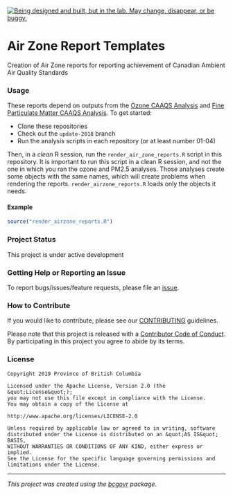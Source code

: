 <a id="devex-badge" rel="Exploration" href="https://github.com/BCDevExchange/assets/blob/master/README.md"><img alt="Being designed and built, but in the lab. May change, disappear, or be buggy." style="border-width:0" src="https://assets.bcdevexchange.org/images/badges/exploration.svg" title="Being designed and built, but in the lab. May change, disappear, or be buggy." /></a>

# Air Zone Report Templates

Creation of Air Zone reports for reporting achievement of Canadian Ambient Air Quality Standards

### Usage

These reports depend on outputs from the [Ozone CAAQS Analysis](https://github.com/bcgov/ozone-caaqs-indicator/) and [Fine Particulate Matter CAAQS Analysis](https://github.com/bcgov/pm25-caaqs-indicator). To get started:

* Clone these repositories
* Check out the `update-2018` branch
* Run the analysis scripts in each repository (or at least number 01-04)

Then, in a *clean* R session, run the `render_air_zone_reports.R` script in this
repository. It is important to run this script in a clean R session, and not the
one in which you ran the ozone and PM2.5 analyses. Those analyses create some
objects with the same names, which will create problems when rendering the
reports. `render_airzone_reports.R` loads only the objects it needs.

#### Example

```r
source("render_airzone_reports.R")
```

### Project Status

This project is under active development

### Getting Help or Reporting an Issue

To report bugs/issues/feature requests, please file an [issue](https://github.com/bcgov/air-zone-reports/issues/).

### How to Contribute

If you would like to contribute, please see our [CONTRIBUTING](CONTRIBUTING.md) guidelines.

Please note that this project is released with a [Contributor Code of Conduct](CODE_OF_CONDUCT.md). By participating in this project you agree to abide by its terms.

### License

```
Copyright 2019 Province of British Columbia

Licensed under the Apache License, Version 2.0 (the &quot;License&quot;);
you may not use this file except in compliance with the License.
You may obtain a copy of the License at

http://www.apache.org/licenses/LICENSE-2.0

Unless required by applicable law or agreed to in writing, software distributed under the License is distributed on an &quot;AS IS&quot; BASIS,
WITHOUT WARRANTIES OR CONDITIONS OF ANY KIND, either express or implied.
See the License for the specific language governing permissions and limitations under the License.
```
---
*This project was created using the [bcgovr](https://github.com/bcgov/bcgovr) package.* 
